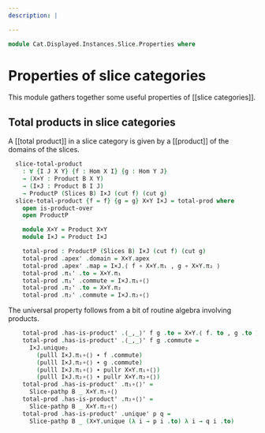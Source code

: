 ```yaml
---
description: |

---
```

<!--
```agda
open import Cat.Displayed.Diagram.Total.Product
open import Cat.Displayed.Instances.Slice
open import Cat.Diagram.Product
open import Cat.Instances.Slice
open import Cat.Displayed.Base
open import Cat.Prelude

import Cat.Reasoning
```
-->
```agda
module Cat.Displayed.Instances.Slice.Properties where
```

# Properties of slice categories

This module gathers together some useful properties of [[slice categories]].

<!--
```agda
module _
  {o ℓ}
  {B : Precategory o ℓ}
  where
  open Cat.Reasoning B
  open /-Obj
  open Slice-hom
```
-->

## Total products in slice categories

A [[total product]] in a slice category is given by a [[product]] of
the domains of the slices.

```agda
  slice-total-product
    : ∀ {I J X Y} {f : Hom X I} {g : Hom Y J}
    → (X×Y : Product B X Y)
    → (I×J : Product B I J)
    → ProductP (Slices B) I×J (cut f) (cut g)
  slice-total-product {f = f} {g = g} X×Y I×J = total-prod where
    open is-product-over
    open ProductP

    module X×Y = Product X×Y
    module I×J = Product I×J

    total-prod : ProductP (Slices B) I×J (cut f) (cut g)
    total-prod .apex' .domain = X×Y.apex
    total-prod .apex' .map = I×J.⟨ f ∘ X×Y.π₁ , g ∘ X×Y.π₂ ⟩
    total-prod .π₁' .to = X×Y.π₁
    total-prod .π₁' .commute = I×J.π₁∘⟨⟩
    total-prod .π₂' .to = X×Y.π₂
    total-prod .π₂' .commute = I×J.π₂∘⟨⟩
```

The universal property follows from a bit of routine algebra involving
products.

```agda
    total-prod .has-is-product' .⟨_,_⟩' f g .to = X×Y.⟨ f. to , g .to ⟩
    total-prod .has-is-product' .⟨_,_⟩' f g .commute =
      I×J.unique₂
        (pulll I×J.π₁∘⟨⟩ ∙ f .commute)
        (pulll I×J.π₂∘⟨⟩ ∙ g .commute)
        (pulll I×J.π₁∘⟨⟩ ∙ pullr X×Y.π₁∘⟨⟩)
        (pulll I×J.π₂∘⟨⟩ ∙ pullr X×Y.π₂∘⟨⟩)
    total-prod .has-is-product' .π₁∘⟨⟩' =
      Slice-pathp B _ X×Y.π₁∘⟨⟩
    total-prod .has-is-product' .π₂∘⟨⟩' =
      Slice-pathp B _ X×Y.π₂∘⟨⟩
    total-prod .has-is-product' .unique' p q =
      Slice-pathp B _ (X×Y.unique (λ i → p i .to) λ i → q i .to)
```
